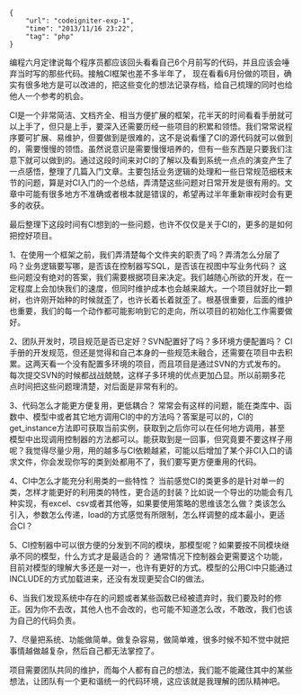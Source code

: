 ```
{
    "url": "codeigniter-exp-1",
    "time": "2013/11/16 23:22",
    "tag": "php"
}
```

编程六月定律说每个程序员都应该回头看看自己6个月前写的代码，并且应该会唾弃当时写的那些代码。接触CI框架也差不多半年了， 现在看看6月份做的项目，确实有很多地方是可以改进的，把这些变化的想法记录存档，给自己梳理的同时也给他人一个参考的机会。

CI是一个非常简洁、文档齐全、相当方便扩展的框架，花半天的时间看看手册就可以上手了，但只是上手，要深入还需要历经一些项目的积累和领悟。我们常常说程序要可扩展、易维护，但要做到是很难的，这不是说看懂了CI的源代码就可以做到的，需要慢慢的领悟。虽然说意识是需要慢慢培养的，但有一些东西是只要我们注意下就可以做到的。通过这段时间来对CI的了解以及看到系统一点点的演变产生了一点感悟，整理了几篇入门文章。主要包括业务逻辑的处理和一些日常规范细枝末节的问题，算是对CI入门的一个总结，弄清楚这些问题对日常开发是很有用的。文章中可能有很多地方不准确或者根本就是错误的，希望再过半年重新审视时会有更多的收获。

最后整理下这段时间有CI想到的一些问题，也许不仅仅是关于CI的，更多的是如何把控好项目。

1、在使用一个框架之前，我们弄清楚每个文件夹的职责了吗？弄清怎么分层了吗？业务逻辑要写哪，是否该在控制器写SQL，是否该在视图中写业务代码？
这些问题没有绝对的答案，我们需要根据项目来决定。我们越随心所欲的开发，在一定程度上会加快我们的速度，但同时维护成本也会越来越大。一个项目就好比一颗树，也许刚开始种的时候就歪了，也许长着长着就歪了。根基很重要，后面的维护也重要，我们的每一个动作都可能影响到它的走向，所以项目的初始化工作需要做好。

2、团队开发时，项目规范是否已定好？SVN配置好了吗？多环境方便配置吗？
CI手册的开发规范，但还是觉得和自己本身的一些规范未融合，还需要在项目中去积累。这两天看一个没有配置多环境的项目，而且项目是通过SVN的方式发布的。每次提交SVN的时候都战战兢兢，这样子多环境的优点更加凸显。所以前期多花点时间把这些问题理清楚，对后面是非常有利的。

3、代码怎么才能更方便复用，更低耦合？
常常会有这样的问题，能在类库中、函数中、模型中或者其它地方调用CI的中的方法吗？答案是可以的，CI的get_instance方法即可获取当前实例，获取到之后你可以在任何地方调用，甚至模型中出现调用控制器的方法都可以。能获取到是一回事，但究竟要不要这样子用呢？我觉得尽量少用，用的越多与CI依赖越紧，可能以后增加了某个非CI入口的请求文件，你会发现你写的类到处都用不了，我们要写更方便重用的代码。

4、CI中怎么才能充分利用类的一些特性？
当前感觉CI的类更多的是针对单一的类，怎样才能更好的利用类的特性，更合适的封装？比如说一个导出的功能会有几种实现，有excel、csv或者其他等，如果要使用策略的思维该怎么做？类该怎么引入，参数怎么传递，load的方式感觉有所限制，怎么样调整的成本最小，更适合CI？

5、CI控制器中可以很方便的分发到不同的模块，那模型呢？如果要按不同模块继承不同的模型，什么方式才是最适合的？
通常情况下控制器会更需要这个功能，目前对模型的理解大多还是一对一，也许有更好的方式。模型的公用CI中只能通过INCLUDE的方式加载进来，还没有发现更契合CI的做法。

6、当我们发现系统中存在的问题或者某些函数已经被遗弃时，我们要及时的修正。因为你不去改，其他人也不会改的，也可能不知道怎么改，不敢改，我们也该为自己的代码负责。

7、尽量把系统、功能做简单。做复杂容易，做简单难，很多时候不知不觉中就把事情越做越复杂，然后自己都无法掌控了。

项目需要团队共同的维护，而每个人都有自己的想法，我们能不能藏住其中的某些想法，让团队有一个更和谐统一的代码环境，这应该就是我理解的团队精神吧。